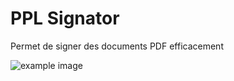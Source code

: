 # PPL Signator

Permet de signer des documents PDF efficacement

![example image](http://dev.pplsa.ch/ppl_signator/master/blob?path=doc%2Fexample.png)
